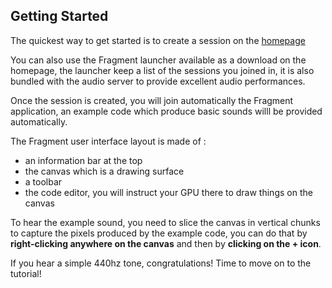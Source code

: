 ## Getting Started

The quickest way to get started is to create a session on the [homepage](https://www.fsynth.com)

You can also use the Fragment launcher available as a download on the homepage, the launcher keep a list of the sessions you joined in, it is also bundled with the audio server to provide excellent audio performances.

Once the session is created, you will join automatically the Fragment application, an example code which produce basic sounds willl be provided automatically.

The Fragment user interface layout is made of :

- an information bar at the top
- the canvas which is a drawing surface
- a toolbar
- the code editor, you will instruct your GPU there to draw things on the canvas

To hear the example sound, you need to slice the canvas in vertical chunks to capture the pixels produced by the example code, you can do that by **right-clicking anywhere on the canvas** and then by **clicking on the + icon**.

If you hear a simple 440hz tone, congratulations! Time to move on to the tutorial!